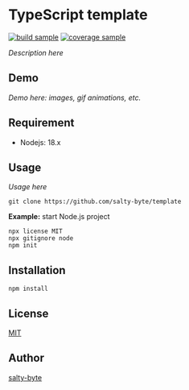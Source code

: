 # TypeScript template

[![build sample](https://img.shields.io/badge/build-passing-brightgreen)](https://shields.io/category/build)
[![coverage sample](https://img.shields.io/badge/coverage-100%25-brightgreen)](https://shields.io/category/coverage)

_Description here_

## Demo

_Demo here: images, gif animations, etc._

## Requirement

- Nodejs: 18.x

## Usage

_Usage here_

```shell
git clone https://github.com/salty-byte/template
```

**Example:** start Node.js project

```shell
npx license MIT
npx gitignore node
npm init
```

## Installation

```shell
npm install
```

## License

[MIT](/LICENSE)

## Author

[salty-byte](https://github.com/salty-byte)
